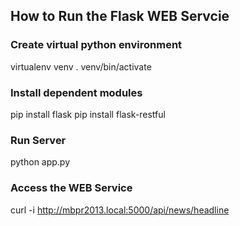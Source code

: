## How to Run the Flask WEB Servcie

### Create virtual python environment
virtualenv venv
. venv/bin/activate

### Install dependent modules
pip install flask
pip install flask-restful

### Run Server
python app.py

### Access the WEB Service
curl -i http://mbpr2013.local:5000/api/news/headline